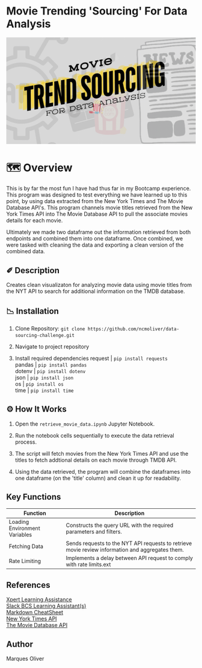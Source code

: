 # Movie Trending 'Sourcing' For Data Analysis
![Logo for assignment of movie related images](logo.gif)
# 🗺️ Overview
This is by far the most fun I have had thus far in my Bootcamp experience. This program was designed to test everything we have learned up to this point, by using data extracted from the New York Times and The Movie Database API's. This program channels movie titles retrieved from the New York Times API into The Movie Database API to pull the associate movies details for each movie. 

Ultimately we made two dataframe out the information retrieved from both endpoints and combined them into one dataframe. Once combined, we were tasked with cleaning the data and exporting a clean version of the combined data. 
## ✐ Description
Creates clean visualizaton for analyzing movie data using movie titles from the NYT API to search for additional information on the TMDB database. 
## 📉 Installation 
1. Clone Repository: `git clone https://github.com/ncmoliver/data-sourcing-challenge.git`   

2. Navigate to project repository    

3. Install required dependencies
request | `pip install requests`    
pandas | `pip install pandas`   
dotenv | `pip install dotenv`    
json | `pip install json`    
os | `pip install os`    
time | `pip install time`

## ⚙️ How It Works
1. Open the `retrieve_movie_data.ipynb` Jupyter Notebook.   

2. Run the notebook cells sequentially to execute the data retrieval process.   

3. The script will fetch movies from the New York Times API and use the titles to fetch addtional details on each movie through TMDB API.    

4. Using the data retrieved, the program will combine the dataframes into one dataframe (on the 'title' column) and clean it up for readability.
## Key Functions
| Function | Description |
| ----------- | ----------- |
| Loading Environment Variables | Constructs the query URL with the required parameters and filters. |
| Fetching Data | Sends requests to the NYT API requests to retrieve movie review information and aggregates them. |
| Rate Limiting | Implements a delay between API request to comply with rate limits.ext |
## References
[Xpert Learning Assistance](https://bootcampspot.instructure.com/courses/6028/external_tools/313)    
[Slack BCS Learning Assistant(s)](https://slack.com)    
[Markdown CheatSheet](https://www.markdownguide.org/cheat-sheet/)    
[New York Times API](https://developer.nytimes.com/docs/movie-reviews-api/1/overview)      
[The Movie Database API](https://developer.themoviedb.org/reference/intro/getting-started)

## Author
Marques Oliver